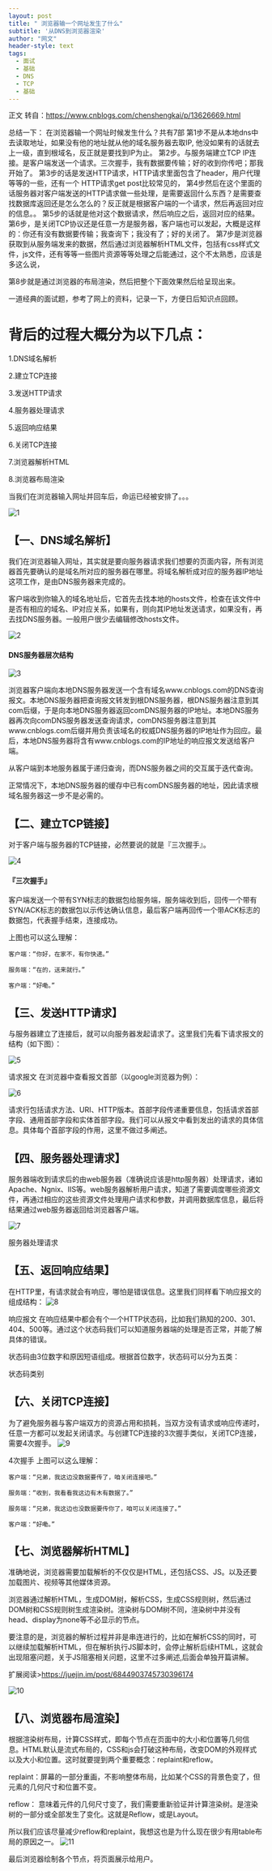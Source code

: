```yaml
---
layout: post
title: " 浏览器输一个网址发生了什么"
subtitle: '从DNS到浏览器渲染'
author: "网文"
header-style: text
tags:
  - 面试
  - 基础
  - DNS
  - TCP
  - 基础
---
```


正文
转自：https://www.cnblogs.com/chenshengkai/p/13626669.html



总结一下：
在浏览器输一个网址时候发生什么？共有7部
第1步不是从本地dns中去读取地址，如果没有他的地址就从他的域名服务器去取IP, 他没如果有的话就去上一级，直到根域名，反正就是要找到IP为止。
第2步。与服务端建立TCP IP连接。是客户端发送一个请求。三次握手，我有数据要传输；好的收到你传吧；那我开始了。
第3步的话是发送HTTP请求，HTTP请求里面包含了header，用户代理等等的一些，还有一个 HTTP请求get post比较常见的，
第4步然后在这个里面的话服务器对客户端发送的HTTP请求做一些处理，是需要返回什么东西？是需要查找数据库返回还是怎么怎么的？反正就是根据客户端的一个请求，然后再返回对应的信息。。
第5步的话就是他对这个数据请求，然后响应之后，返回对应的结果。
第6步，是关闭TCP协议还是任意一方是服务器，客户端也可以发起，大概是这样的：你还有没有数据要传输；我查询下；我没有了；好的关闭了。
第7步是浏览器获取到从服务端发来的数据，然后通过浏览器解析HTML文件，包括有css样式文件，js文件，还有等等一些图片资源等等处理之后能通过，这个不太熟悉，应该是多这么说，

第8步就是通过浏览器的布局渲染，然后把整个下面效果然后给呈现出来。



一道经典的面试题，参考了网上的资料，记录一下，方便日后知识点回顾。


# 背后的过程大概分为以下几点：

1.DNS域名解析

2.建立TCP连接

3.发送HTTP请求

4.服务器处理请求

5.返回响应结果

6.关闭TCP连接

7.浏览器解析HTML

8.浏览器布局渲染

 




 

当我们在浏览器输入网址并回车后，命运已经被安排了。。。

 ![1](https://gitee.com/chasays/mdPic/raw/master/uPic/gRPxfM.png)

 

## 【一、DNS域名解析】

我们在浏览器输入网址，其实就是要向服务器请求我们想要的页面内容，所有浏览器首先要确认的是域名所对应的服务器在哪里。将域名解析成对应的服务器IP地址这项工作，是由DNS服务器来完成的。

客户端收到你输入的域名地址后，它首先去找本地的hosts文件，检查在该文件中是否有相应的域名、IP对应关系，如果有，则向其IP地址发送请求，如果没有，再去找DNS服务器。一般用户很少去编辑修改hosts文件。

![2](https://gitee.com/chasays/mdPic/raw/master/uPic/xh7drf.png)

#### DNS服务器层次结构

![3](https://gitee.com/chasays/mdPic/raw/master/uPic/19JuB0.png)

浏览器客户端向本地DNS服务器发送一个含有域名www.cnblogs.com的DNS查询报文。本地DNS服务器把查询报文转发到根DNS服务器，根DNS服务器注意到其com后缀，于是向本地DNS服务器返回comDNS服务器的IP地址。本地DNS服务器再次向comDNS服务器发送查询请求，comDNS服务器注意到其www.cnblogs.com后缀并用负责该域名的权威DNS服务器的IP地址作为回应。最后，本地DNS服务器将含有www.cnblogs.com的IP地址的响应报文发送给客户端。

从客户端到本地服务器属于递归查询，而DNS服务器之间的交互属于迭代查询。

正常情况下，本地DNS服务器的缓存中已有comDNS服务器的地址，因此请求根域名服务器这一步不是必需的。

 

 

## 【二、建立TCP链接】

对于客户端与服务器的TCP链接，必然要说的就是『三次握手』。

![4](https://gitee.com/chasays/mdPic/raw/master/uPic/vEGGXS.png)

#### 『三次握手』

客户端发送一个带有SYN标志的数据包给服务端，服务端收到后，回传一个带有SYN/ACK标志的数据包以示传达确认信息，最后客户端再回传一个带ACK标志的数据包，代表握手结束，连接成功。

上图也可以这么理解：

```
客户端：“你好，在家不，有你快递。”

服务端：“在的，送来就行。”

客户端：“好嘞。”
```

 

 

## 【三、发送HTTP请求】

与服务器建立了连接后，就可以向服务器发起请求了。这里我们先看下请求报文的结构（如下图）：

 ![5](https://gitee.com/chasays/mdPic/raw/master/uPic/P1ygMN.png)

请求报文
在浏览器中查看报文首部（以google浏览器为例）：

 
![6](https://gitee.com/chasays/mdPic/raw/master/uPic/iq41oe.png)

请求行包括请求方法、URI、HTTP版本。首部字段传递重要信息，包括请求首部字段、通用首部字段和实体首部字段。我们可以从报文中看到发出的请求的具体信息。具体每个首部字段的作用，这里不做过多阐述。
 

 

## 【四、服务器处理请求】

服务器端收到请求后的由web服务器（准确说应该是http服务器）处理请求，诸如Apache、Ngnix、IIS等。web服务器解析用户请求，知道了需要调度哪些资源文件，再通过相应的这些资源文件处理用户请求和参数，并调用数据库信息，最后将结果通过web服务器返回给浏览器客户端。

![7](https://gitee.com/chasays/mdPic/raw/master/uPic/AYbpLQ.png)

服务器处理请求
 
 
## 【五、返回响应结果】 

在HTTP里，有请求就会有响应，哪怕是错误信息。这里我们同样看下响应报文的组成结构：
![8](https://gitee.com/chasays/mdPic/raw/master/uPic/tLa4YI.png)


响应报文
在响应结果中都会有个一个HTTP状态码，比如我们熟知的200、301、404、500等。通过这个状态码我们可以知道服务器端的处理是否正常，并能了解具体的错误。

状态码由3位数字和原因短语组成。根据首位数字，状态码可以分为五类：



状态码类别
 
 
## 【六、关闭TCP连接】 
为了避免服务器与客户端双方的资源占用和损耗，当双方没有请求或响应传递时，任意一方都可以发起关闭请求。与创建TCP连接的3次握手类似，关闭TCP连接，需要4次握手。
![9](https://gitee.com/chasays/mdPic/raw/master/uPic/UJ7wii.png)
 

4次握手
上图可以这么理解：
```
客户端：“兄弟，我这边没数据要传了，咱关闭连接吧。”

服务端：“收到，我看看我这边有木有数据了。”

服务端：“兄弟，我这边也没数据要传你了，咱可以关闭连接了。”

客户端：“好嘞。”
```
 

 

## 【七、浏览器解析HTML】 

准确地说，浏览器需要加载解析的不仅仅是HTML，还包括CSS、JS。以及还要加载图片、视频等其他媒体资源。

浏览器通过解析HTML，生成DOM树，解析CSS，生成CSS规则树，然后通过DOM树和CSS规则树生成渲染树。渲染树与DOM树不同，渲染树中并没有head、display为none等不必显示的节点。

要注意的是，浏览器的解析过程并非是串连进行的，比如在解析CSS的同时，可以继续加载解析HTML，但在解析执行JS脚本时，会停止解析后续HTML，这就会出现阻塞问题，关于JS阻塞相关问题，这里不过多阐述,后面会单独开篇讲解。

扩展阅读>https://juejin.im/post/6844903745730396174

 ![10](https://gitee.com/chasays/mdPic/raw/master/uPic/qGcDxe.png)

 

## 【八、浏览器布局渲染】 

根据渲染树布局，计算CSS样式，即每个节点在页面中的大小和位置等几何信息。HTML默认是流式布局的，CSS和js会打破这种布局，改变DOM的外观样式以及大小和位置。这时就要提到两个重要概念：replaint和reflow。

replaint：屏幕的一部分重画，不影响整体布局，比如某个CSS的背景色变了，但元素的几何尺寸和位置不变。

reflow： 意味着元件的几何尺寸变了，我们需要重新验证并计算渲染树。是渲染树的一部分或全部发生了变化。这就是Reflow，或是Layout。

所以我们应该尽量减少reflow和replaint，我想这也是为什么现在很少有用table布局的原因之一。
![11](https://gitee.com/chasays/mdPic/raw/master/uPic/YuB4R8.png)

最后浏览器绘制各个节点，将页面展示给用户。

 

